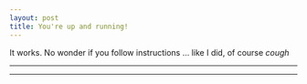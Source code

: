 ```yaml
---
layout: post
title: You're up and running!
---
```


It works. No wonder if you follow instructions ... like I did, of course *cough*

---
***
